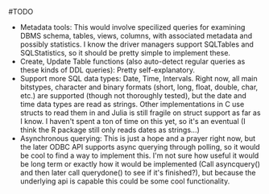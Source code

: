#TODO
* Metadata tools: This would involve specilized queries for examining DBMS schema, tables, views, columns, with 
associated metadata and possibly statistics. I know the driver managers support SQLTables and SQLStatistics, so it 
should be pretty simple to implement these.
* Create, Update Table functions (also auto-detect regular queries as these kinds of DDL queries): Pretty self-explanatory.
* Support more SQL data types: Date, Time, Intervals. Right now, all main bitstypes, character and binary formats
 (short, long, float, double, char, etc.) are supported (though not thoroughly tested), but the date and time data types are read as strings. Other
implementations in C use structs to read them in and Julia is still fragile on struct support as far as I know. I haven't 
spent a ton of time on this yet, so it's an eventual (I think the R package still only reads dates as strings...)
* Asynchronous querying: This is just a hope and a prayer right now, but the later ODBC API supports async querying through
polling, so it would be cool to find a way to implement this. I'm not sure how useful it would be long term or exactly how
it would be implemented (Call asyncquery() and then later call querydone() to see if it's finished?), but because the underlying
api is capable this could be some cool functionality.
